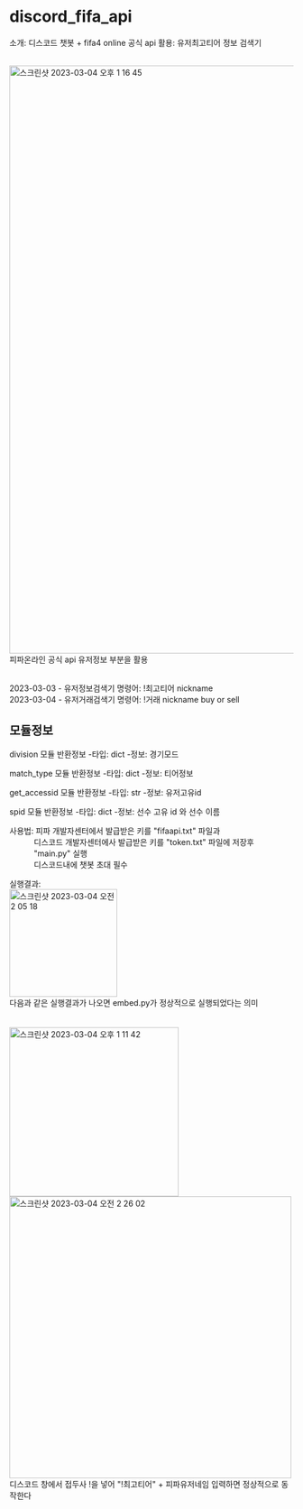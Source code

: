 # discord_fifa_api
소개: 디스코드 챗봇 + fifa4 online 공식 api 활용: 유저최고티어 정보 검색기
</br> 
</br> 

<img width="1043" alt="스크린샷 2023-03-04 오후 1 16 45" src="https://user-images.githubusercontent.com/100204926/222875255-a5a431cf-8d97-4f43-bfd8-2d323a88fe99.png">피파온라인 공식 api 유저정보 부분을 활용 


</br> 2023-03-03 - 유저정보검색기 명령어: !최고티어 nickname
</br> 2023-03-04 - 유저거래검색기 명령어: !거래 nickname buy or sell

## 모듈정보

division 모듈 반환정보
-타입: dict
-정보: 경기모드

match_type 모듈 반환정보
-타입: dict
-정보: 티어정보

get_accessid 모듈 반환정보
-타입: str
-정보: 유저고유id

spid 모듈 반환정보
-타입: dict
-정보: 선수 고유 id 와 선수 이름

사용법: 피파 개발자센터에서 발급받은 키를 "fifaapi.txt" 파일과
      </br>&nbsp;&nbsp;&nbsp;&nbsp;&nbsp;&nbsp;&nbsp;&nbsp;&nbsp;&nbsp;&nbsp;디스코드 개발자센터에사 발급받은 키를 "token.txt" 파일에 저장후 
      </br>&nbsp;&nbsp;&nbsp;&nbsp;&nbsp;&nbsp;&nbsp;&nbsp;&nbsp;&nbsp;&nbsp;"main.py" 실행
      </br>&nbsp;&nbsp;&nbsp;&nbsp;&nbsp;&nbsp;&nbsp;&nbsp;&nbsp;&nbsp;&nbsp;디스코드내에 챗봇 초대 필수

실행결과:
</br><img width="191" alt="스크린샷 2023-03-04 오전 2 05 18" src="https://user-images.githubusercontent.com/100204926/222782689-525cb383-9c4a-427c-8af3-8da881a85938.png">
</br> 다음과 같은 실행결과가 나오면 embed.py가 정상적으로 실행되었다는 의미
</br>
</br>
</br><img width="300" alt="스크린샷 2023-03-04 오후 1 11 42" src="https://user-images.githubusercontent.com/100204926/222875128-a1f42226-e872-443f-a105-7ac47bc3451e.png"> <img width="500" alt="스크린샷 2023-03-04 오전 2 26 02" src="https://user-images.githubusercontent.com/100204926/222787259-37a6abc7-5102-4ab6-85da-be1ab59771ed.png">
</br> 디스코드 창에서 접두사 !을 넣어 "!최고티어" + 피파유저네임 입력하면 정상적으로 동작한다


